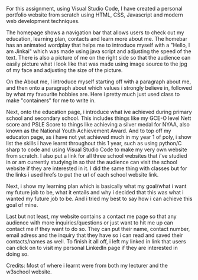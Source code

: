 For this assignment, using Visual Studio Code, I have created a personal portfolio website from scratch using HTML, CSS, Javascript and modern web development techniques.

The homepage shows a navigation bar that allows users to check out my education, learning plan, contacts and learn more about me. The homebar has an animated wordplay that helps me to introduce myself with a "Hello, I am Jinkai" which was made using java script and adjusting the speed of the text. There is also a picture of me on the right side so that the audience can easily picture what i look like that was made using image source to the jpg of my face and adjusting the size of the picture.

On the About me, I introduce myself starting off with a paragraph about me, and then onto a paragraph about which values i strongly believe in, followed by what my favourite hobbies are. Here i pretty much just used class to make "containers" for me to write in.

Next, onto the education page, i introduce what ive achieved during primary school and secondary school. This includes things like my GCE-O level Nett score and PSLE Score to things like achieving a silver medal for NYAA, also known as the National Youth Achievement Award. And to top off my educaton page, as i have not yet achieved much in my year 1 of poly, i show list the skills i have learnt throughout this 1 year, such as using python/C sharp to code and using Visual Studio Code to make my very own website from scratch. I also put a link for all three school websites that i've studied in or am currently studying in so that the audience can visit the school website if they are interested in it. I did the same thing with classes but for the links i used hrefs to put the url of each school website link.

Next, i show my learning plan which is basically what my goal/what i want my future job to be, what it entails and why i decided that this was what i wanted my future job to be. And i tried my best to say how i can achieve this goal of mine.

Last but not least, my website contains a contact me page so that any audience with more inquiries/questions or just want to hit me up can contact me if they want to do so. They can put their name, contact number, email adress and the inquiry that they have so i can read and saved their contacts/names as well. To finish it all off, i left my linked in link that users can click on to visit my personal LinkedIn page if they are interested in doing so.

Credits: Most of where i learnt were from both my lecturer and the w3school website.